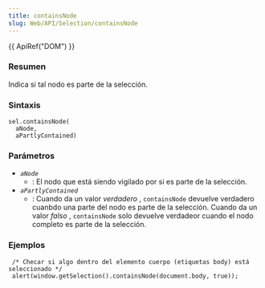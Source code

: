 ```yaml
---
title: containsNode
slug: Web/API/Selection/containsNode
---
```


{{ ApiRef("DOM") }}

### Resumen

Indica si tal nodo es parte de la selección.

### Sintaxis

```
sel.containsNode(
  aNode,
  aPartlyContained)
```

### Parámetros

- _`aNode`_
  - : El nodo que está siendo vigilado por si es parte de la selección.
- _`aPartlyContained`_
  - : Cuando da un valor
    _verdadero_
    , `containsNode` devuelve verdadero cuanbdo una parte del nodo es parte de la selección.
    Cuando da un valor
    _falso_
    , `containsNode` solo devuelve verdadeor cuando el nodo completo es parte de la selección.

### Ejemplos

```
 /* Checar si algo dentro del elemento cuerpo (etiquetas body) está seleccionado */
 alert(window.getSelection().containsNode(document.body, true));
```
